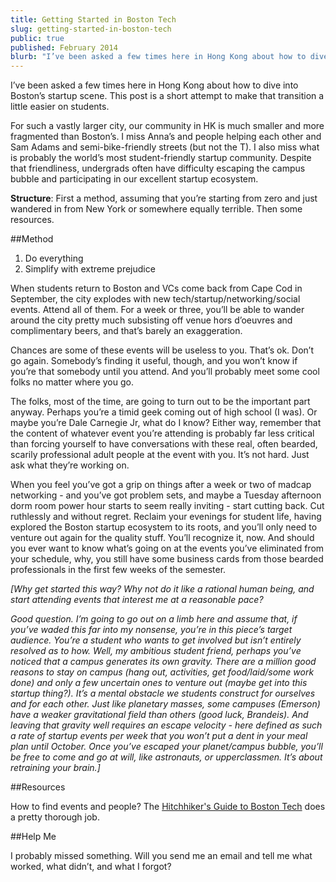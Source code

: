 ```yaml
---
title: Getting Started in Boston Tech
slug: getting-started-in-boston-tech
public: true
published: February 2014
blurb: "I’ve been asked a few times here in Hong Kong about how to dive into Boston’s startup scene. This post is a short attempt to make that transition a little easier on students..."
---
```


I’ve been asked a few times here in Hong Kong about how to dive into Boston’s startup scene. This post is a short attempt to make that transition a little easier on students.

For such a vastly larger city, our community in HK is much smaller and more fragmented than Boston’s. I miss Anna’s and people helping each other and Sam Adams and semi-bike-friendly streets (but not the T). I also miss what is probably the world’s most student-friendly startup community. Despite that friendliness, undergrads often have difficulty escaping the campus bubble and participating in our excellent startup ecosystem.

**Structure**: First a method, assuming that you’re starting from zero and just wandered in from New York or somewhere equally terrible. Then some resources.

##Method

1. Do everything
2. Simplify with extreme prejudice

When students return to Boston and VCs come back from Cape Cod in September, the city explodes with new tech/startup/networking/social events. Attend all of them. For a week or three, you’ll be able to wander around the city pretty much subsisting off venue hors d’oeuvres and complimentary beers, and that’s barely an exaggeration.

Chances are some of these events will be useless to you. That’s ok. Don’t go again. Somebody’s finding it useful, though, and you won’t know if you’re that somebody until you attend. And you’ll probably meet some cool folks no matter where you go.

The folks, most of the time, are going to turn out to be the important part anyway. Perhaps you’re a timid geek coming out of high school (I was). Or maybe you’re Dale Carnegie Jr, what do I know? Either way, remember that the content of whatever event you’re attending is probably far less critical than forcing yourself to have conversations with these real, often bearded, scarily professional adult people at the event with you. It’s not hard. Just ask what they’re working on.

When you feel you’ve got a grip on things after a week or two of madcap networking - and you’ve got problem sets, and maybe a Tuesday afternoon dorm room power hour starts to seem really inviting - start cutting back. Cut ruthlessly and without regret. Reclaim your evenings for student life, having explored the Boston startup ecosystem to its roots, and you’ll only need to venture out again for the quality stuff. You’ll recognize it, now. And should you ever want to know what’s going on at the events you’ve eliminated from your schedule, why, you still have some business cards from those bearded professionals in the first few weeks of the semester.

*[Why get started this way? Why not do it like a rational human being, and start attending events that interest me at a reasonable pace?*

*Good question. I’m going to go out on a limb here and assume that, if you’ve waded this far into my nonsense, you’re in this piece’s target audience. You’re a student who wants to get involved but isn’t entirely resolved as to how. Well, my ambitious student friend, perhaps you’ve noticed that a campus generates its own gravity. There are a million good reasons to stay on campus (hang out, activities, get food/laid/some work done) and only a few uncertain ones to venture out (maybe get into this startup thing?). It’s a mental obstacle we students construct for ourselves and for each other. Just like planetary masses, some campuses (Emerson) have a weaker gravitational field than others (good luck, Brandeis). And leaving that gravity well requires an escape velocity - here defined as such a rate of startup events per week that you won’t put a dent in your meal plan until October. Once you’ve escaped your planet/campus bubble, you’ll be free to come and go at will, like astronauts, or upperclassmen. It’s about retraining your brain.]*

##Resources

How to find events and people? The [Hitchhiker's Guide to Boston Tech](http://www.bostontechguide.com/) does a pretty thorough job.


##Help Me

I probably missed something. Will you send me an email and tell me what worked, what didn’t, and what I forgot?